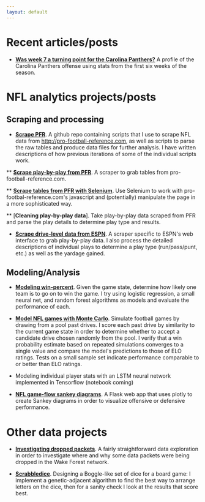 ```yaml
---
layout: default
---
```


# Recent articles/posts

* [**Was week 7 a turning point for the Carolina Panthers?**](https://www.catscratchreader.com/2018/10/31/18038790/was-week-7-a-turning-point-carolina-panthers-baltimore-ravens-nfc-south)
A profile of the Carolina Panthers offense using stats from the first six weeks of the season.

# NFL analytics projects/posts


## Scraping and processing

* [**Scrape PFR**](https://github.com/ewelchman/scrape_pfr).
A github repo containing scripts that I use to scrape NFL data from <http://pro-football-reference.com>, as well as scripts to parse the raw tables and produce data files for further analysis. 
I have written descriptions of how previous iterations of some of the individual scripts work.

** [**Scrape play-by-play from PFR**](https://nbviewer.jupyter.org/url/ewelchman.github.io/projects/pbp_data_acquisition.ipynb).
A scraper to grab tables from pro-football-reference.com.

** [**Scrape tables from PFR with Selenium**](https://nbviewer.jupyter.org/url/ewelchman.github.io/projects/pfr_scraper_selenium.ipynb).
 Use Selenium to work with pro-footbal-reference.com's javascript and (potentially) manipulate the page in a more sophisticated way.

** [**Cleaning play-by-play data**].
 Take play-by-play data scraped from PFR and parse the play details to determine play type and results.

* [**Scrape drive-level data from ESPN**](https://nbviewer.jupyter.org/url/ewelchman.github.io/projects/espn_scraper.ipynb).
A scraper specific to ESPN's web interface to grab play-by-play data. I also process the detailed descriptions of individual plays to determine a play type (run/pass/punt, etc.) as well as the yardage gained.

## Modeling/Analysis

* [**Modeling win-percent**](https://nbviewer.jupyter.org/url/ewelchman.github.io/projects/modeling_winpct.ipynb).
Given the game state, determine how likely one team is to go on to win the game. I try using logistic regression, a small neural net, and random forest algorithms as models and evaluate the performance of each.

* [**Model NFL games with Monte Carlo**](https://nbviewer.jupyter.org/url/ewelchman.github.io/projects/montecarlo_games.ipynb).
Simulate football games by drawing from a pool past drives. I score each past drive by similarity to the current game state in order to determine whether to accept a candidate drive chosen randomly from the pool. I verify that a win probability estimate based on repeated simulations converges to a single value and compare the model's predictions to those of ELO ratings. Tests on a small sample set indicate performance comparable to or better than ELO ratings.

* Modeling individual player stats with an LSTM neural network implemented in Tensorflow (notebook coming)

* [**NFL game-flow sankey diagrams**](https://github.com/ewelchman/sankey_app).
A Flask web app that uses plotly to create Sankey diagrams in order to visualize offensive or defensive performance.

# Other data projects

* [**Investigating dropped packets**](https://nbviewer.jupyter.org/url/ewelchman.github.io/projects/dropped_packets.ipynb). 
A fairly straightforward data exploration in order to investigate where and why some data packets were being dropped in the Wake Forest network.

* [**Scrabbledice**](https://nbviewer.jupyter.org/url/ewelchman.github.io/projects/scrabbledice.ipynb).
Designing a Boggle-like set of dice for a board game: I implement a genetic-adjacent algorithm to find the best way to arrange letters on the dice, then for a sanity check I look at the results that score best.
